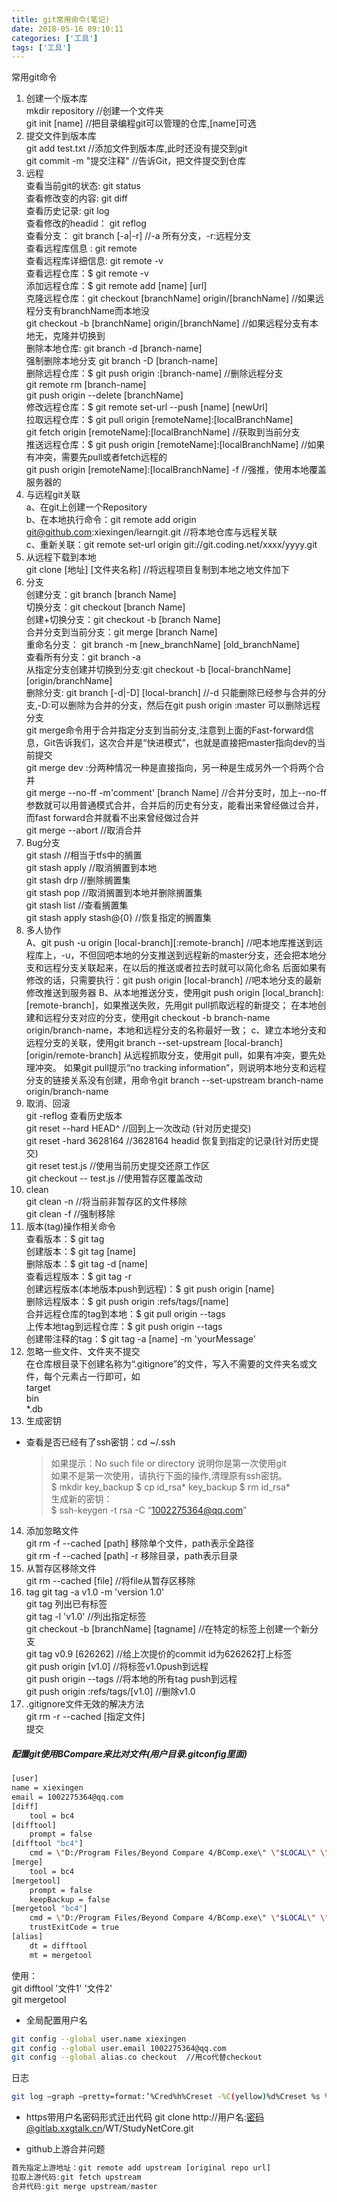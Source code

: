 ```yaml
---
title: git常用命令(笔记)
date: 2018-05-16 09:10:11 
categories: ['工具']
tags: ['工具']
---
```


常用git命令
<!-- more -->

1. 创建一个版本库  
mkdir repository    //创建一个文件夹  
git init [name]       //把目录编程git可以管理的仓库,[name]可选  
2. 提交文件到版本库  
git add test.txt    //添加文件到版本库,此时还没有提交到git  
git commit -m "提交注释"    //告诉Git，把文件提交到仓库  
3. 远程  
查看当前git的状态:        git status      
查看修改变的内容:        git diff  
查看历史记录:                git log  
查看修改的headid：       git reflog  
查看分支：    git branch [-a|-r]    //-a 所有分支，-r:远程分支  
查看远程库信息   :            git remote  
查看远程库详细信息:        git remote -v  
查看远程仓库：$ git remote -v                  
添加远程仓库：$ git remote add [name] [url]  
克隆远程仓库：git checkout [branchName] origin/[branchName] //如果远程分支有branchName而本地没  
git checkout -b [branchName] origin/[branchName] //如果远程分支有本地无，克隆并切换到  
删除本地仓库: git branch -d [branch-name]  
强制删除本地分支  git branch -D [branch-name]   
删除远程仓库：$ git push origin :[branch-name] //删除远程分支  
            git remote rm [branch-name]  
            git push origin --delete [branchName]    
修改远程仓库：$ git remote set-url --push [name] [newUrl]  
拉取远程仓库：$ git pull origin [remoteName]:[localBranchName]  
                            git fetch origin [remoteName]:[localBranchName]    //获取到当前分支  
推送远程仓库：$ git push origin [remoteName]:[localBranchName]        //如果有冲突，需要先pull或者fetch远程的  
git push origin [remoteName]:[localBranchName] -f    //强推，使用本地覆盖服务器的  
4. 与远程git关联  
a、在git上创建一个Repository  
b、在本地执行命令：git remote add origin git@github.com:xiexingen/learngit.git    //将本地仓库与远程关联  
c、重新关联：git remote set-url origin git://git.coding.net/xxxx/yyyy.git  
5. 从远程下载到本地  
git clone [地址] [文件夹名称]    //将远程项目复制到本地之地文件加下  
6. 分支  
创建分支：git branch [branch Name]  
切换分支：git checkout [branch Name]  
创建+切换分支：git checkout -b [branch Name]  
合并分支到当前分支：git merge [branch Name]  
重命名分支：    git branch -m [new_branchName] [old_branchName]  
查看所有分支：git branch -a  
从指定分支创建并切换到分支:git checkout -b [local-branchName] [origin/branchName]  
删除分支:    git branch [-d|-D] [local-branch] //-d 只能删除已经参与合并的分支,-D:可以删除为合并的分支，然后在git push origin :master 可以删除远程分支  
git merge命令用于合并指定分支到当前分支,注意到上面的Fast-forward信息，Git告诉我们，这次合并是“快进模式”，也就是直接把master指向dev的当前提交  
git merge dev :分两种情况一种是直接指向，另一种是生成另外一个将两个合并  
git merge --no-ff -m'comment' [branch Name]    //合并分支时，加上--no-ff参数就可以用普通模式合并，合并后的历史有分支，能看出来曾经做过合并，而fast forward合并就看不出来曾经做过合并  
git merge --abort //取消合并  
7. Bug分支  
git stash        //相当于tfs中的搁置  
git stash apply    //取消搁置到本地  
git stash drp     //删除搁置集  
git stash pop        //取消搁置到本地并删除搁置集  
git stash list    //查看搁置集  
git stash apply stash@{0}    //恢复指定的搁置集  
8. 多人协作  
A、git push -u origin [local-branch][:remote-branch]    //吧本地库推送到远程库上，-u，不但回吧本地的分支推送到远程新的master分支，还会把本地分支和远程分支关联起来，在以后的推送或者拉去时就可以简化命名
后面如果有修改的话，只需要执行：git push origin [local-branch]    //吧本地分支的最新修改推送到服务器
B、从本地推送分支，使用git push origin [local_branch]:[remote-branch]，如果推送失败，先用git pull抓取远程的新提交；
在本地创建和远程分支对应的分支，使用git checkout -b branch-name origin/branch-name，本地和远程分支的名称最好一致；
c、建立本地分支和远程分支的关联，使用git branch --set-upstream [local-branch] [origin/remote-branch]
  从远程抓取分支，使用git pull，如果有冲突，要先处理冲突。
如果git pull提示“no tracking information”，则说明本地分支和远程分支的链接关系没有创建，用命令git branch --set-upstream branch-name origin/branch-name
9. 取消、回滚  
git -reflog 查看历史版本  
git reset --hard HEAD^    //回到上一次改动 (针对历史提交)  
git reset -hard 3628164    //3628164 headid 恢复到指定的记录(针对历史提交)  
git reset test.js //使用当前历史提交还原工作区  
git checkout -- test.js    //使用暂存区覆盖改动  
10. clean  
git clean -n //将当前非暂存区的文件移除  
git clean -f //强制移除  
11. 版本(tag)操作相关命令  
查看版本：$ git tag  
创建版本：$ git tag [name]  
删除版本：$ git tag -d [name]  
查看远程版本：$ git tag -r  
创建远程版本(本地版本push到远程)：$ git push origin [name]  
删除远程版本：$ git push origin :refs/tags/[name]  
合并远程仓库的tag到本地：$ git pull origin --tags  
上传本地tag到远程仓库：$ git push origin --tags  
创建带注释的tag：$ git tag -a [name] -m 'yourMessage'  
12. 忽略一些文件、文件夹不提交  
在仓库根目录下创建名称为“.gitignore”的文件，写入不需要的文件夹名或文件，每个元素占一行即可，如  
target  
bin  
*.db  
13. 生成密钥  
* 查看是否已经有了ssh密钥：cd ~/.ssh  
    >如果提示：No such file or directory 说明你是第一次使用git  
如果不是第一次使用，请执行下面的操作,清理原有ssh密钥。  
 $ mkdir key_backup $ cp id_rsa* key_backup $ rm id_rsa*  
生成新的密钥：  
$ ssh-keygen -t rsa -C “1002275364@qq.com”  
14. 添加忽略文件  
git rm -f --cached [path] 移除单个文件，path表示全路径  
git rm -f --cached [path] -r 移除目录，path表示目录  
15. 从暂存区移除文件  
git rm --cached [file] //将file从暂存区移除  
16. tag
git tag -a v1.0 -m 'version 1.0'  
git tag 列出已有标签  
git tag -l 'v1.0' //列出指定标签  
git checkout -b [branchName] [tagname] //在特定的标签上创建一个新分支  
git tag v0.9 [626262] //给上次提价的commit id为626262打上标签  
git push origin [v1.0] //将标签v1.0push到远程  
git push origin --tags //将本地的所有tag push到远程  
git push origin :refs/tags/[v1.0] //删除v1.0  
17. .gitignore文件无效的解决方法  
git rm -r --cached [指定文件]  
提交

##### 配置git使用BCompare来比对文件(用户目录\.gitconfig里面)
``` bash
[user]
name = xiexingen
email = 1002275364@qq.com
[diff]
    tool = bc4
[difftool]
    prompt = false
[difftool "bc4"]
    cmd = \"D:/Program Files/Beyond Compare 4/BComp.exe\" \"$LOCAL\" \"$REMOTE\"
[merge]
    tool = bc4
[mergetool]
    prompt = false
    keepBackup = false
[mergetool "bc4"]
    cmd = \"D:/Program Files/Beyond Compare 4/BComp.exe\" \"$LOCAL\" \"$REMOTE\" \"$BASE\" \"$MERGED\"
    trustExitCode = true
[alias]
    dt = difftool
    mt = mergetool
```
使用：  
git difftool '文件1' '文件2'  
git mergetool  
* 全局配置用户名
``` bash
git config --global user.name xiexingen
git config --global user.email 1002275364@qq.com
git config --global alias.co checkout  //用co代替checkout
```
日志  
``` bash
git log –graph –pretty=format:’%Cred%h%Creset -%C(yellow)%d%Creset %s %Cgreen(%cr) %C(bold blue)<%an>%Creset’ –abbrev-commit –date=relative **
```
* https带用户名密码形式迁出代码
git clone http://用户名:密码@gitlab.xxgtalk.cn/WT/StudyNetCore.git    

* github上游合并问题
``` js
首先指定上游地址：git remote add upstream [original repo url]
拉取上游代码:git fetch upstream
合并代码:git merge upstream/master
```